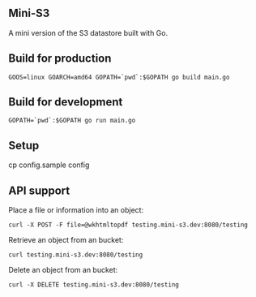 ## Mini-S3

A mini version of the S3 datastore built with Go.

## Build for production

	GOOS=linux GOARCH=amd64 GOPATH=`pwd`:$GOPATH go build main.go

## Build for development

	GOPATH=`pwd`:$GOPATH go run main.go

## Setup

cp config.sample config

## API support

Place a file or information into an object:

	curl -X POST -F file=@wkhtmltopdf testing.mini-s3.dev:8080/testing

Retrieve an object from an bucket:

	curl testing.mini-s3.dev:8080/testing

Delete an object from an bucket:

	curl -X DELETE testing.mini-s3.dev:8080/testing
